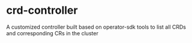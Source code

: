 # crd-controller
A customized controller built based on operator-sdk tools to list all CRDs and corresponding CRs in the cluster
